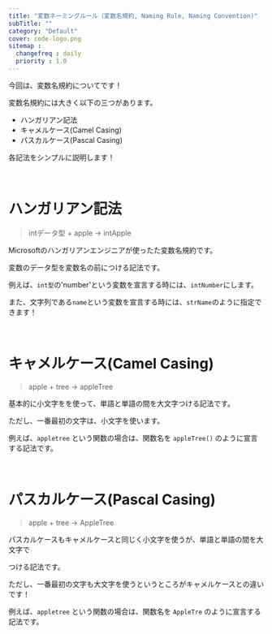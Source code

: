 ```yaml
---
title: "変数ネーミングルール（変数名規約, Naming Rule, Naming Convention)"
subTitle: ""
category: "Default"
cover: code-logo.png
sitemap :
  changefreq : daily
  priority : 1.0
---
```


今回は、変数名規約についてです！

変数名規約には大きく以下の三つがあります。

- ハンガリアン記法
- キャメルケース(Camel Casing)
- パスカルケース(Pascal Casing)

各記法をシンプルに説明します！

<br>

# ハンガリアン記法

> intデータ型 + apple -> intApple

Microsoftのハンガリアンエンジニアが使ったた変数名規約です。

変数のデータ型を変数名の前につける記法です。

例えば、`int型`の'number'という変数を宣言する時には、`intNumber`にします。

また、文字列である`name`という変数を宣言する時には、`strName`のように指定できます！
 
<br>

# キャメルケース(Camel Casing)

> apple + tree -> appleTree

基本的に小文字をを使って、単語と単語の間を大文字つける記法です。

ただし、一番最初の文字は、小文字を使います。

例えば、`appletree` という関数の場合は、関数名を `appleTree()` のように宣言する記法です。

<br>

# パスカルケース(Pascal Casing)

> apple + tree -> AppleTree

パスカルケースもキャメルケースと同じく小文字を使うが、単語と単語の間を大文字で

つける記法です。

ただし、一番最初の文字も大文字を使うというところがキャメルケースとの違いです！

例えば、`appletree` という関数の場合は、関数名を `AppleTre` のように宣言する記法です。
